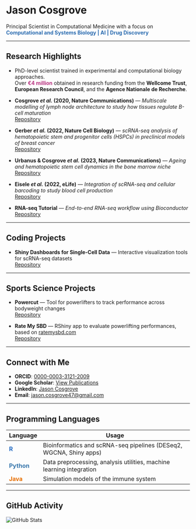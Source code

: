 
# Jason Cosgrove

Principal Scientist in Computational Medicine with a focus on  
<span style="color:#2b6cb0; font-weight:bold;">Computational and Systems Biology | AI | Drug Discovery</span>  

---

## Research Highlights

- PhD-level scientist trained in experimental and computational biology approaches.  
  Over <span style="color:#b83280; font-weight:bold;">€4 million</span> obtained in research funding from the **Wellcome Trust**, **European Research Council**, and the **Agence Nationale de Recherche**.  

- **Cosgrove *et al.* (2020, Nature Communications)** — *Multiscale modelling of lymph node architecture to study how tissues regulate B-cell maturation*  
  [Repository](https://github.com/jasoncosgrove47/CXCL13Sim)

- **Gerber *et al.* (2022, Nature Cell Biology)** — *scRNA-seq analysis of hematopoietic stem and progenitor cells (HSPCs) in preclinical models of breast cancer*  
  [Repository](https://github.com/jasoncosgrove47/Gerber_et_al_2022)

- **Urbanus & Cosgrove *et al.* (2023, Nature Communications)** — *Ageing and hematopoietic stem cell dynamics in the bone marrow niche*  
  [Repository](https://github.com/jasoncosgrove47/Urbanus_Cosgrove_et_al_2023)

- **Eisele *et al.* (2022, eLife)** — *Integration of scRNA-seq and cellular barcoding to study blood cell production*  
  [Repository](https://github.com/jasoncosgrove47/Eisele_et_al_2022)

- **RNA-seq Tutorial** — *End-to-end RNA-seq workflow using Bioconductor*  
  [Repository](https://github.com/jasoncosgrove47/RNAseq_tutorial)

---

## Coding Projects

- **Shiny Dashboards for Single-Cell Data** — Interactive visualization tools for scRNA-seq datasets  
  [Repository](https://github.com/jasoncosgrove47)

---

## Sports Science Projects

- **Powercut** — Tool for powerlifters to track performance across bodyweight changes  
  [Repository](https://github.com/jasoncosgrove47/powercut)

- **Rate My SBD** — RShiny app to evaluate powerlifting performances, based on [ratemysbd.com](https://ratemysbd.com)  
  [Repository](https://github.com/jasoncosgrove47/rate-my-SBD)

---

## Connect with Me

- **ORCID**: [0000-0003-3121-2009](https://orcid.org/0000-0003-3121-2009)  
- **Google Scholar**: [View Publications](https://scholar.google.com/citations?user=gH0WDeIAAAAJ&hl=en)  
- **LinkedIn**: [Jason Cosgrove](https://fr.linkedin.com/in/jason-cosgrove-18537a53)  
- **Email**: jason.cosgrove47@gmail.com  

---

## Programming Languages

| Language | Usage |
|----------|------------------------------------------------|
| <span style="color:#276DC3; font-weight:bold;">R</span> | Bioinformatics and scRNA-seq pipelines (DESeq2, WGCNA, Shiny apps) |
| <span style="color:#3776AB; font-weight:bold;">Python</span> | Data preprocessing, analysis utilities, machine learning integration |
| <span style="color:#E76F00; font-weight:bold;">Java</span> | Simulation models of the immune system |

---

## GitHub Activity

![GitHub Stats](https://github-readme-stats.vercel.app/api?username=jasoncosgrove47&show_icons=true&theme=default)  
